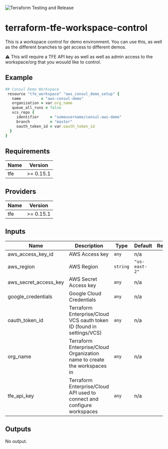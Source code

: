 ![Terraform Testing and Release](https://github.com/mtharpe/terraform-tfe-workspace-control/workflows/Terraform%20Testing%20and%20Release/badge.svg)

# terraform-tfe-workspace-control
This is a workspace control for demo environment. You can use this, as well as the different branches to get access to different demos. 

:warning: This will require a TFE API key as well as well as admin access to the workspace/org that you wouuld like to control.

## Example

```ruby
## Consul Demo Workspace
 resource "tfe_workspace" "aws_consul_demo_setup" {
   name         = "aws-consul-demo"
   organization = var.org_name
   queue_all_runs = false
   vcs_repo {
     identifier     = "someusername/consul-aws-demo"
     branch         = "master"
     oauth_token_id = var.oauth_token_id
  }
}
```

## Requirements

| Name | Version |
|------|---------|
| tfe | >= 0.15.1 |

## Providers

| Name | Version |
|------|---------|
| tfe | >= 0.15.1 |

## Inputs

| Name | Description | Type | Default | Required |
|------|-------------|------|---------|:--------:|
| aws\_access\_key\_id | AWS Access key | `any` | n/a | yes |
| aws\_region | AWS Region | `string` | `"us-east-2"` | no |
| aws\_secret\_access\_key | AWS Secret Access key | `any` | n/a | yes |
| google\_credentials | Google Cloud Credentials | `any` | n/a | yes |
| oauth\_token\_id | Terraform Enterprise/Cloud VCS oauth token ID (found in settings/VCS) | `any` | n/a | yes |
| org\_name | Terraform Enterprise/Cloud Organization name to create the workspaces in | `any` | n/a | yes |
| tfe\_api\_key | Terraform Enterprise/Cloud API used to connect and configure workspaces | `any` | n/a | yes |

## Outputs

No output.